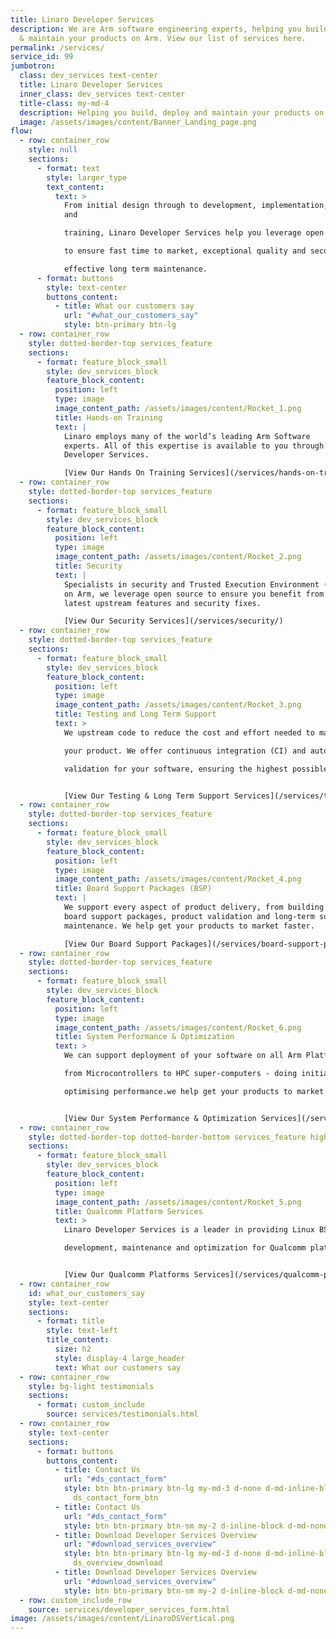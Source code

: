 ```yaml
---
title: Linaro Developer Services
description: We are Arm software engineering experts, helping you build, deploy
  & maintain your products on Arm. View our list of services here.
permalink: /services/
service_id: 99
jumbotron:
  class: dev_services text-center
  title: Linaro Developer Services
  inner_class: dev_services text-center
  title-class: my-md-4
  description: Helping you build, deploy and maintain your products on Arm
  image: /assets/images/content/Banner_Landing_page.png
flow:
  - row: container_row
    style: null
    sections:
      - format: text
        style: larger_type
        text_content:
          text: >
            From initial design through to development, implementation, support
            and

            training, Linaro Developer Services help you leverage open source on Arm

            to ensure fast time to market, exceptional quality and security, and cost

            effective long term maintenance.
      - format: buttons
        style: text-center
        buttons_content:
          - title: What our customers say
            url: "#what_our_customers_say"
            style: btn-primary btn-lg
  - row: container_row
    style: dotted-border-top services_feature
    sections:
      - format: feature_block_small
        style: dev_services_block
        feature_block_content:
          position: left
          type: image
          image_content_path: /assets/images/content/Rocket_1.png
          title: Hands-on Training
          text: |
            Linaro employs many of the world’s leading Arm Software
            experts. All of this expertise is available to you through Linaro
            Developer Services. 

            [View Our Hands On Training Services](/services/hands-on-training/)
  - row: container_row
    style: dotted-border-top services_feature
    sections:
      - format: feature_block_small
        style: dev_services_block
        feature_block_content:
          position: left
          type: image
          image_content_path: /assets/images/content/Rocket_2.png
          title: Security
          text: |
            Specialists in security and Trusted Execution Environment (TEE)
            on Arm, we leverage open source to ensure you benefit from the
            latest upstream features and security fixes.

            [View Our Security Services](/services/security/)
  - row: container_row
    style: dotted-border-top services_feature
    sections:
      - format: feature_block_small
        style: dev_services_block
        feature_block_content:
          position: left
          type: image
          image_content_path: /assets/images/content/Rocket_3.png
          title: Testing and Long Term Support
          text: >
            We upstream code to reduce the cost and effort needed to maintain

            your product. We offer continuous integration (CI) and automated

            validation for your software, ensuring the highest possible quality.


            [View Our Testing & Long Term Support Services](/services/testing-and-long-term-support/)
  - row: container_row
    style: dotted-border-top services_feature
    sections:
      - format: feature_block_small
        style: dev_services_block
        feature_block_content:
          position: left
          type: image
          image_content_path: /assets/images/content/Rocket_4.png
          title: Board Support Packages (BSP)
          text: |
            We support every aspect of product delivery, from building secure
            board support packages, product validation and long-term support &
            maintenance. We help get your products to market faster.

            [View Our Board Support Packages](/services/board-support-packages/)
  - row: container_row
    style: dotted-border-top services_feature
    sections:
      - format: feature_block_small
        style: dev_services_block
        feature_block_content:
          position: left
          type: image
          image_content_path: /assets/images/content/Rocket_6.png
          title: System Performance & Optimization
          text: >
            We can support deployment of your software on all Arm Platforms -

            from Microcontrollers to HPC super-computers - doing initial ports and

            optimising performance.we help get your products to market faster.


            [View Our System Performance & Optimization Services](/services/system-performance-and-optimization/)
  - row: container_row
    style: dotted-border-top dotted-border-bottom services_feature highlighted_feature
    sections:
      - format: feature_block_small
        style: dev_services_block
        feature_block_content:
          position: left
          type: image
          image_content_path: /assets/images/content/Rocket_5.png
          title: Qualcomm Platform Services
          text: >
            Linaro Developer Services is a leader in providing Linux BSP

            development, maintenance and optimization for Qualcomm platforms.


            [View Our Qualcomm Platforms Services](/services/qualcomm-platforms-services/)
  - row: container_row
    id: what_our_customers_say
    style: text-center
    sections:
      - format: title
        style: text-left
        title_content:
          size: h2
          style: display-4 large_header
          text: What our customers say
  - row: container_row
    style: bg-light testimonials
    sections:
      - format: custom_include
        source: services/testimonials.html
  - row: container_row
    style: text-center
    sections:
      - format: buttons
        buttons_content:
          - title: Contact Us
            url: "#ds_contact_form"
            style: btn btn-primary btn-lg my-md-3 d-none d-md-inline-block
              ds_contact_form_btn
          - title: Contact Us
            url: "#ds_contact_form"
            style: btn btn-primary btn-sm my-2 d-inline-block d-md-none ds_contact_form_btn
          - title: Download Developer Services Overview
            url: "#download_services_overview"
            style: btn btn-primary btn-lg my-md-3 d-none d-md-inline-block
              ds_overview_download
          - title: Download Developer Services Overview
            url: "#download_services_overview"
            style: btn btn-primary btn-sm my-2 d-inline-block d-md-none ds_overview_download
  - row: custom_include_row
    source: services/developer_services_form.html
image: /assets/images/content/LinaroDSVertical.png
---
```


